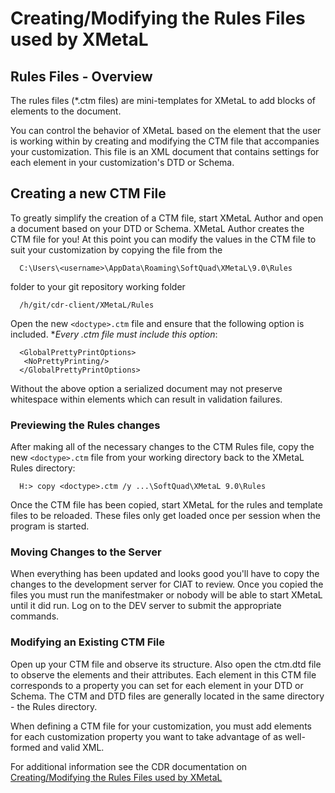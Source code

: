 # Creating/Modifying the Rules Files used by XMetaL
## Rules Files - Overview

The rules files (*.ctm files) are mini-templates for XMetaL to add blocks of elements to the document.

You can control the behavior of XMetaL based on the element that the user is working within by creating and modifying the CTM file that accompanies your customization. This file is an XML document that contains settings for each element in your customization's DTD or Schema.

## Creating a new CTM File

To greatly simplify the creation of a CTM file, start XMetaL Author and open a document based on your DTD or Schema. XMetaL Author creates the CTM file for you! At this point you can modify the values in the CTM file to suit your customization by copying the file from the

```
  C:\Users\<username>\AppData\Roaming\SoftQuad\XMetaL\9.0\Rules
```

folder to your git repository working folder

```
  /h/git/cdr-client/XMetaL/Rules
```

Open the new `<doctype>.ctm` file and ensure that the following option is included.  **Every *.ctm file must include this option**:

```
  <GlobalPrettyPrintOptions>
   <NoPrettyPrinting/>
  </GlobalPrettyPrintOptions>
```
Without the above option a serialized document may not preserve whitespace within elements which can result in validation failures.

### Previewing the Rules changes
After making all of the necessary changes to the CTM Rules file, copy the new `<doctype>.ctm` file from your working directory back to the XMetaL Rules directory:

```
  H:> copy <doctype>.ctm /y ...\SoftQuad\XMetaL 9.0\Rules
```

Once the CTM file has been copied, start XMetaL for the rules and template files to be reloaded. These files only get loaded once per session when the program is started.

### Moving Changes to the Server
When everything has been updated and looks good you'll have to copy the changes to the development server for CIAT to review. Once you copied the files you must run the manifestmaker or nobody will be able to start XMetaL until it did run. Log on to the DEV server to submit the appropriate commands.

### Modifying an Existing CTM File

Open up your CTM file and observe its structure. Also open the ctm.dtd file to observe the elements and their attributes. Each element in this CTM file corresponds to a property you can set for each element in your DTD or Schema. The CTM and DTD files are generally located in the same directory - the Rules directory.

When defining a CTM file for your customization, you must add elements for each customization property you want to take advantage of as well-formed and valid XML.

For additional information see the CDR documentation on [Creating/Modifying the Rules Files used by XMetaL](https://cdr.cancer.gov/cgi-bin/cdr/Filter.py?DocId=CDR0000454921&Filter=name:Documentation+Help+Screens+Filter)